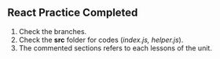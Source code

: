 ## React Practice Completed
1. Check the branches.
2. Check the **src** folder for codes (*index.js, helper.js*).
3. The commented sections refers to each lessons of the unit. 